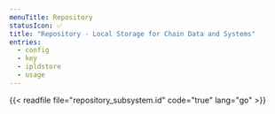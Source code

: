 ```yaml
---
menuTitle: Repository
statusIcon: ✅
title: "Repository - Local Storage for Chain Data and Systems"
entries:
  - config
  - key
  - ipldstore
  - usage
---
```


{{< readfile file="repository_subsystem.id" code="true" lang="go" >}}
